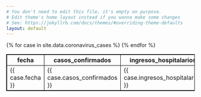 ```yaml
---
# You don't need to edit this file, it's empty on purpose.
# Edit theme's home layout instead if you wanna make some changes
# See: https://jekyllrb.com/docs/themes/#overriding-theme-defaults
layout: default
---
```

<style>
table, th, td {
  border: 1px solid black;
}
</style>
<table>

  <tr>
    <th>fecha</th>
    <th>casos_confirmados</th>
    <th>ingresos_hospitalarios</th>
    <th>% ingresados</th>
    <th>ingresos_uci</th>
    <th>% en uci</th>
    <th>fallecimientos</th>
    <th>% fallecimientos</th>
    <th>casos_personal_sanitario</th>
    <th>% personal_sanitario</th>
    <th>altas</th>
    <th>% altas</th>
  </tr>
{% for case in site.data.coronavirus_cases %}
  <tr>
    <td>{{ case.fecha }}</td>
    <td>{{ case.casos_confirmados }}</td>
    <td>{{ case.ingresos_hospitalarios }}</td>
    <td>{{ case.perc_ingresos_confirmados }} %</td>
    <td>{{ case.ingresos_uci }}</td>
    <td>{{ case.perc_uci_confirmados }} %</td>
    <td>{{ case.fallecimientos }}</td>
    <td>{{ case.perc_fallecimiento_confirmados }} %</td>
    <td>{{ case.casos_personal_sanitario }}</td>
    <td>{{ case.perc_sanitarios_confirmados }} %</td>
    <td>{{ case.altas }}</td>
    <td>{{ case.perc_altas_confirmados }} %</td>
  </tr>
{% endfor %}
</table>